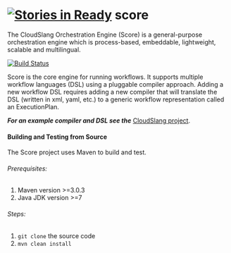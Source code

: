 [![Stories in Ready](https://badge.waffle.io/openscore/score.png?label=ready&title=Ready)](https://waffle.io/openscore/score)
score 
=====

The CloudSlang Orchestration Engine (Score) is a general-purpose orchestration engine which is process-based, embeddable, lightweight, scalable and multilingual.

[![Build Status](https://travis-ci.org/CloudSlang/score.svg?branch=master)](https://travis-ci.org/CloudSlang/score)


Score is the core engine for running workflows. It supports multiple workflow  languages (DSL) using a pluggable compiler approach. Adding a new workflow DSL requires adding a new compiler that will translate the DSL (written in xml, yaml, etc.) to a generic workflow representation called an ExecutionPlan.

***For an example compiler and DSL see the*** [CloudSlang project](https://github.com/cloudslang/cloud-slang).

#### Building and Testing from Source

The Score project uses Maven to build and test.

###### Prerequisites:

1. Maven version >=3.0.3
2. Java JDK version >=7

###### Steps:

1. ```git clone``` the source code
2. ```mvn clean install```
